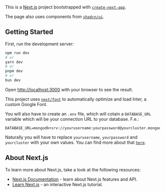 This is a [Next.js](https://nextjs.org/) project bootstrapped with [`create-next-app`](https://github.com/vercel/next.js/tree/canary/packages/create-next-app).

The page also uses components from [`shadcn/ui`](https://ui.shadcn.com/).

## Getting Started

First, run the development server:

```bash
npm run dev
# or
yarn dev
# or
pnpm dev
# or
bun dev
```

Open [http://localhost:3000](http://localhost:3000) with your browser to see the result.

This project uses [`next/font`](https://nextjs.org/docs/basic-features/font-optimization) to automatically optimize and load Inter, a custom Google Font.

You will also have to create an `.env` file, which will cotain a `DATABASE_URL` variable which will be your connection URL to your database. F.e.:

```
DATABASE_URL=mongodb+srv://yourusername:yourpassword@yourcluster.mongodb.net/
```

Naturally you will have to replace `yourusername`, `yourpassword` and `yourcluster` with your own values. You can find more about that [`here`](https://www.mongodb.com/resources/products/fundamentals/mongodb-connection-string).

## About Next.js

To learn more about Next.js, take a look at the following resources:

- [Next.js Documentation](https://nextjs.org/docs) - learn about Next.js features and API.
- [Learn Next.js](https://nextjs.org/learn) - an interactive Next.js tutorial.
